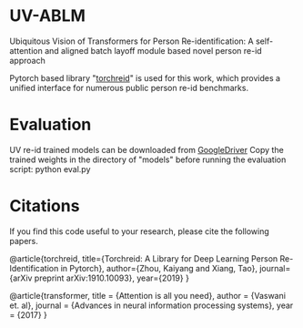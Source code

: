 # UV-ABLM
Ubiquitous Vision of Transformers for Person Re-identification: A self-attention and aligned batch layoff module based novel person re-id approach

Pytorch based library "[torchreid](https://github.com/KaiyangZhou/deep-person-reid)" is used for this work, which provides a unified interface for numerous public person re-id benchmarks. 

# Evaluation
UV re-id trained models can be downloaded from [GoogleDriver](https://drive.google.com/drive/folders/1uHLHLJwf5NfvzZL9AwemCmsY6334DWPy?usp=sharing)
Copy the trained weights in the directory of "models" before running the evaluation script: python eval.py 


# Citations
If you find this code useful to your research, please cite the following papers.

@article{torchreid, title={Torchreid: A Library for Deep Learning Person Re-Identification in Pytorch}, author={Zhou, Kaiyang and Xiang, Tao}, journal={arXiv preprint arXiv:1910.10093}, year={2019} }

@article{transformer,   title = {Attention is all you need}, author = {Vaswani et. al}, journal = {Advances in neural information processing systems}, year = {2017} }

